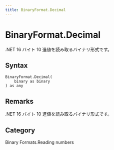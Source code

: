 ```yaml
---
title: BinaryFormat.Decimal
---
```


# BinaryFormat.Decimal


.NET 16 バイト 10 進値を読み取るバイナリ形式です。


## Syntax

```powerquery
BinaryFormat.Decimal(
    binary as binary
) as any
```


## Remarks

.NET 16 バイト 10 進値を読み取るバイナリ形式です。



## Category
Binary Formats.Reading numbers
